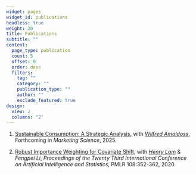```yaml
---
widget: pages
widget_id: publications
headless: true
weight: 20
title: Publications
subtitle: ""
content:
  page_type: publication
  count: 5
  offset: 0
  order: desc
  filters:
    tag: ""
    category: ""
    publication_type: ""
    author: ""
    exclude_featured: true
design:
  view: 2
  columns: "2"
---
```

1. [Sustainable Consumption: A Strategic Analysis](https://pubsonline.informs.org/doi/10.1287/mksc.2023.0287), with *[Wilfred Amaldoss](https://www.fuqua.duke.edu/faculty/wilfred-amaldoss)*, Forthcoming in *Marketing Science*, 2025.
   
2. [Robust Importance Weighting for Covariate Shift](http://proceedings.mlr.press/v108/li20b.html), with *[Henry Lam](http://www.columbia.edu/~khl2114/)* & *Fengpei Li*, *Proceedings of the Twenty Third International Conference on Artificial Intelligence and Statistics*, PMLR 108:352-362, 2020.
